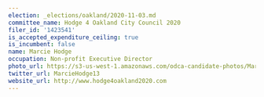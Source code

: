 ```yaml
---
election: _elections/oakland/2020-11-03.md
committee_name: Hodge 4 Oakland City Council 2020
filer_id: '1423541'
is_accepted_expenditure_ceiling: true
is_incumbent: false
name: Marcie Hodge
occupation: Non-profit Executive Director
photo_url: https://s3-us-west-1.amazonaws.com/odca-candidate-photos/Marcie-Hodge.png
twitter_url: MarcieHodge13
website_url: http://www.hodge4oakland2020.com
---
```

